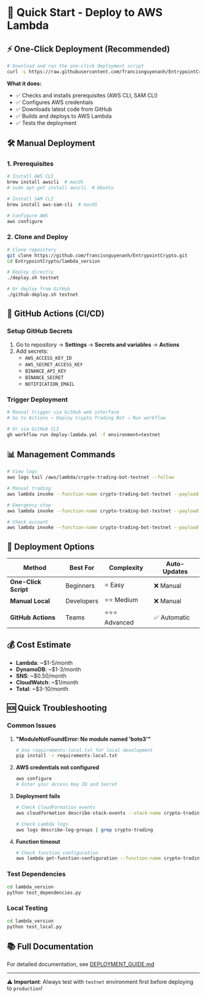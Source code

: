 # 🚀 Quick Start - Deploy to AWS Lambda

## ⚡ One-Click Deployment (Recommended)

```bash
# Download and run the one-click deployment script
curl -L https://raw.githubusercontent.com/francisnguyenanh/EntrypointCrypto/main/lambda_version/one-click-deploy.sh | bash
```

**What it does:**
- ✅ Checks and installs prerequisites (AWS CLI, SAM CLI)
- ✅ Configures AWS credentials
- ✅ Downloads latest code from GitHub
- ✅ Builds and deploys to AWS Lambda
- ✅ Tests the deployment

## 🛠️ Manual Deployment

### 1. Prerequisites
```bash
# Install AWS CLI
brew install awscli  # macOS
# sudo apt-get install awscli  # Ubuntu

# Install SAM CLI
brew install aws-sam-cli  # macOS

# Configure AWS
aws configure
```

### 2. Clone and Deploy
```bash
# Clone repository
git clone https://github.com/francisnguyenanh/EntrypointCrypto.git
cd EntrypointCrypto/lambda_version

# Deploy directly
./deploy.sh testnet

# Or deploy from GitHub
./github-deploy.sh testnet
```

## 🔄 GitHub Actions (CI/CD)

### Setup GitHub Secrets
1. Go to repository → **Settings** → **Secrets and variables** → **Actions**
2. Add secrets:
   - `AWS_ACCESS_KEY_ID`
   - `AWS_SECRET_ACCESS_KEY` 
   - `BINANCE_API_KEY`
   - `BINANCE_SECRET`
   - `NOTIFICATION_EMAIL`

### Trigger Deployment
```bash
# Manual trigger via GitHub web interface
# Go to Actions → Deploy Crypto Trading Bot → Run workflow

# Or via GitHub CLI
gh workflow run deploy-lambda.yml -f environment=testnet
```

## 📊 Management Commands

```bash
# View logs
aws logs tail /aws/lambda/crypto-trading-bot-testnet --follow

# Manual trading
aws lambda invoke --function-name crypto-trading-bot-testnet --payload '{"action":"analyze_and_trade"}' response.json

# Emergency stop
aws lambda invoke --function-name crypto-trading-bot-testnet --payload '{"action":"emergency_stop"}' response.json

# Check account
aws lambda invoke --function-name crypto-trading-bot-testnet --payload '{"action":"get_account_info"}' response.json
```

## 🎯 Deployment Options

| Method | Best For | Complexity | Auto-Updates |
|--------|----------|------------|--------------|
| **One-Click Script** | Beginners | ⭐ Easy | ❌ Manual |
| **Manual Local** | Developers | ⭐⭐ Medium | ❌ Manual |
| **GitHub Actions** | Teams | ⭐⭐⭐ Advanced | ✅ Automatic |

## 💰 Cost Estimate

- **Lambda**: ~$1-5/month
- **DynamoDB**: ~$1-3/month  
- **SNS**: ~$0.50/month
- **CloudWatch**: ~$1/month
- **Total**: ~$3-10/month

## 🆘 Quick Troubleshooting

### Common Issues

1. **"ModuleNotFoundError: No module named 'boto3'"**
   ```bash
   # Use requirements-local.txt for local development
   pip install -r requirements-local.txt
   ```

2. **AWS credentials not configured**
   ```bash
   aws configure
   # Enter your Access Key ID and Secret
   ```

3. **Deployment fails**
   ```bash
   # Check CloudFormation events
   aws cloudformation describe-stack-events --stack-name crypto-trading-bot-testnet
   
   # Check Lambda logs
   aws logs describe-log-groups | grep crypto-trading
   ```

4. **Function timeout**
   ```bash
   # Check function configuration
   aws lambda get-function-configuration --function-name crypto-trading-bot-testnet
   ```

### Test Dependencies
```bash
cd lambda_version
python test_dependencies.py
```

### Local Testing
```bash
cd lambda_version
python test_local.py
```

## 📚 Full Documentation

For detailed documentation, see [DEPLOYMENT_GUIDE.md](DEPLOYMENT_GUIDE.md)

---

⚠️ **Important**: Always test with `testnet` environment first before deploying to `production`!
